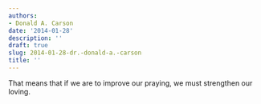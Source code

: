```yaml
---
authors:
- Donald A. Carson
date: '2014-01-28'
description: ''
draft: true
slug: 2014-01-28-dr.-donald-a.-carson
title: ''
---
```

That means that if we are to improve our praying, we must strengthen our loving.



